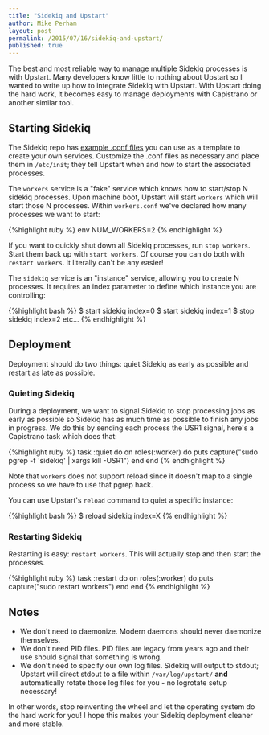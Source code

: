 ```yaml
---
title: "Sidekiq and Upstart"
author: Mike Perham
layout: post
permalink: /2015/07/16/sidekiq-and-upstart/
published: true
---
```


The best and most reliable way to manage multiple Sidekiq processes is with Upstart.
Many developers know little to nothing about Upstart so I wanted to write up how to
integrate Sidekiq with Upstart.  With Upstart doing the hard work, it becomes easy
to manage deployments with Capistrano or another similar tool.

## Starting Sidekiq

The Sidekiq repo has [example .conf files](https://github.com/mperham/sidekiq/tree/master/examples/upstart) you can use as a template to create your
own services.  Customize the .conf files as necessary and place them in `/etc/init`;
they tell Upstart when and how to start the associated processes.

The `workers` service is a "fake" service which knows how to start/stop N sidekiq
processes.  Upon machine boot, Upstart will start `workers` which will start those N
processes.  Within `workers.conf` we've declared how many processes we want to start:

{%highlight ruby %}
env NUM_WORKERS=2
{% endhighlight %}

If you want to quickly shut down all Sidekiq processes, run `stop workers`. Start
them back up with `start workers`.  Of course you can do both with `restart workers`.
It literally can't be any easier!

The `sidekiq` service is an "instance" service, allowing you to create N processes.
It requires an index parameter to define which instance you are controlling:

{%highlight bash %}
$ start sidekiq index=0
$ start sidekiq index=1
$ stop sidekiq index=2
etc...
{% endhighlight %}

## Deployment

Deployment should do two things: quiet Sidekiq as early as possible and restart
as late as possible.

### Quieting Sidekiq

During a deployment, we want to signal Sidekiq to stop processing jobs as early as possible so
Sidekiq has as much time as possible to finish any jobs in progress.  We do this by sending
each process the USR1 signal, here's a Capistrano task which does that:

{%highlight ruby %}
task :quiet do
  on roles(:worker) do
    puts capture("sudo pgrep -f 'sidekiq' | xargs kill -USR1")
  end
end
{% endhighlight %}

Note that `workers` does not support reload since it doesn't map to a single process so we have to
use that pgrep hack.

You can use Upstart's `reload` command to quiet a specific instance:

{%highlight bash %}
$ reload sidekiq index=X
{% endhighlight %}

### Restarting Sidekiq

Restarting is easy: `restart workers`.  This will actually stop and then start the processes.

{%highlight ruby %}
task :restart do
  on roles(:worker) do
    puts capture("sudo restart workers")
  end
end
{% endhighlight %}

## Notes

* We don't need to daemonize.  Modern daemons should never daemonize themselves.
* We don't need PID files.  PID files are legacy from years ago and their use should
signal that something is wrong.
* We don't need to specify our own log files.  Sidekiq will output to stdout; Upstart will direct stdout to
a file within `/var/log/upstart/` **and** automatically rotate those log files
for you - no logrotate setup necessary!

In other words, stop reinventing the wheel and let the operating system do the hard work for you!
I hope this makes your Sidekiq deployment cleaner and more stable.
